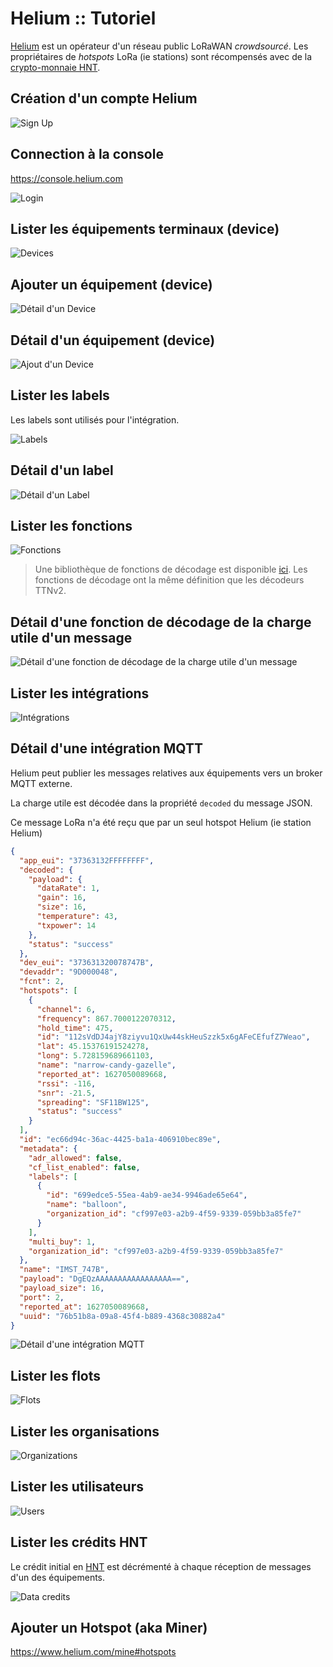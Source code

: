 # Helium :: Tutoriel

[Helium](https://en.wikipedia.org/wiki/Helium_Systems) est un opérateur d'un réseau public LoRaWAN _crowdsourcé_. Les propriétaires de _hotspots_ LoRa (ie stations) sont récompensés avec de la [crypto-monnaie HNT](https://coinmarketcap.com/currencies/helium/).

## Création d'un compte Helium

![Sign Up](signup.png)

## Connection à la console

https://console.helium.com

![Login](login.png)

## Lister les équipements terminaux (device)

![Devices](devices.png)

## Ajouter un équipement (device)

![Détail d'un Device](devices-detail.png)

## Détail d'un équipement (device)

![Ajout d'un Device](devices-add.png)

## Lister les labels

Les labels sont utilisés pour l'intégration.

![Labels](labels.png)

## Détail d'un label

![Détail d'un Label](labels-detail.png)

## Lister les fonctions

![Fonctions](functions.png)

> Une bibliothèque de fonctions de décodage est disponible [ici](https://github.com/helium/console-decoders). Les fonctions de décodage ont la même définition que les décodeurs TTNv2.

## Détail d'une fonction de décodage de la charge utile d'un message

![Détail d'une fonction de décodage de la charge utile d'un message](functions-detail.png)

## Lister les intégrations

![Intégrations](integrations.png)

## Détail d'une intégration MQTT

Helium peut publier les messages relatives aux équipements vers un broker MQTT externe.

La charge utile est décodée dans la propriété `decoded` du message JSON.

Ce message LoRa n'a été reçu que par un seul hotspot Helium (ie station Helium)

```json
{
  "app_eui": "37363132FFFFFFFF",
  "decoded": {
    "payload": {
      "dataRate": 1,
      "gain": 16,
      "size": 16,
      "temperature": 43,
      "txpower": 14
    },
    "status": "success"
  },
  "dev_eui": "373631320078747B",
  "devaddr": "9D000048",
  "fcnt": 2,
  "hotspots": [
    {
      "channel": 6,
      "frequency": 867.7000122070312,
      "hold_time": 475,
      "id": "112sVdDJ4ajY8ziyvu1QxUw44skHeuSzzk5x6gAFeCEfufZ7Weao",
      "lat": 45.15376191524278,
      "long": 5.728159689661103,
      "name": "narrow-candy-gazelle",
      "reported_at": 1627050089668,
      "rssi": -116,
      "snr": -21.5,
      "spreading": "SF11BW125",
      "status": "success"
    }
  ],
  "id": "ec66d94c-36ac-4425-ba1a-406910bec89e",
  "metadata": {
    "adr_allowed": false,
    "cf_list_enabled": false,
    "labels": [
      {
        "id": "699edce5-55ea-4ab9-ae34-9946ade65e64",
        "name": "balloon",
        "organization_id": "cf997e03-a2b9-4f59-9339-059bb3a85fe7"
      }
    ],
    "multi_buy": 1,
    "organization_id": "cf997e03-a2b9-4f59-9339-059bb3a85fe7"
  },
  "name": "IMST_747B",
  "payload": "DgEQzAAAAAAAAAAAAAAAAA==",
  "payload_size": 16,
  "port": 2,
  "reported_at": 1627050089668,
  "uuid": "76b51b8a-09a8-45f4-b889-4368c30882a4"
}
```

![Détail d'une intégration MQTT](integrations-mqtt.png)

## Lister les flots

![Flots](flows.png)

## Lister les organisations

![Organizations](organizations.png)

## Lister les utilisateurs

![Users](users.png)

## Lister les crédits HNT

Le crédit initial en [HNT](https://coinmarketcap.com/currencies/helium/) est décrémenté à chaque réception de messages d'un des équipements.

![Data credits](datacredits.png)

## Ajouter un Hotspot (aka Miner)

https://www.helium.com/mine#hotspots